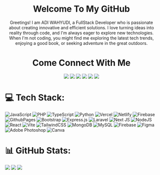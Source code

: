 <h1 align="center" >Welcome To My GitHub</h1>
<p align="center">Greetings! I am ADI WAHYUDI, a FullStack Developer who is passionate about creating innovative and efficient solutions. I love turning ideas into reality through code, and I'm always eager to explore new technologies. When I'm not coding, you might find me exploring the latest tech trends, enjoying a good book, or seeking adventure in the great outdoors.</p>

<h1 align="center" >Come Connect With Me</h1>
<div align="center">
<a  href="https://discord.gg/wFybafrdzp"><img src="https://cdn.discordapp.com/attachments/1074669703307460648/1175013379157544980/discord.png?ex=6569af7c&is=65573a7c&hm=c32397cb97d1cf6bc5943bae5cbcbd95570a013bd912d6225b756c91ea831a49&"/></a>
<a  href="https://facebook.com/stunt3208"><img src="https://cdn.discordapp.com/attachments/1074669703307460648/1175014193712341052/facebook.png?ex=6569b03e&is=65573b3e&hm=b2b9c6fac4ae1210c6eb9235df59456a5b14cb3eed80590a00d77d1ff1685c68&"/></a>
<a  href="https://instagram.com/adiwhydi___"><img src="https://cdn.discordapp.com/attachments/1074669703307460648/1175014851194662912/instagram.png?ex=6569b0db&is=65573bdb&hm=4e8a6d72d62eb9a8854b07ea1aced9e1213d5160feb8f150a7646f9c94289223&"/></a>
<a  href="https://linkedin.com/in/adiwhydi"><img src="https://cdn.discordapp.com/attachments/1074669703307460648/1175015105499500574/linkedin.png?ex=6569b117&is=65573c17&hm=90999988da2540a84e79e2164c613169729618411a5c8c699f996a6a14ebf6e8&"/></a>
<a  href="https://tiktok.com/@stnt3208"><img src="https://cdn.discordapp.com/attachments/1074669703307460648/1175015306578624552/tiktok.png?ex=6569b147&is=65573c47&hm=310b945a915cd89682777e07677b1e5716f20f51264fc23cb65e66e77b277a1a&"/></a>
<a  href="https://twitter.com/adiwhydi___"><img src="https://cdn.discordapp.com/attachments/1074669703307460648/1175025124169240677/twitter.png?ex=6569ba6c&is=6557456c&hm=3b8b86589faebdfbaf6603c6aafb95eb35b561089362322b7730fd4d8c929435&"/></a>
</div>

# 💻 Tech Stack:
![JavaScript](https://img.shields.io/badge/javascript-%23323330.svg?style=for-the-badge&logo=javascript&logoColor=%23F7DF1E) ![PHP](https://img.shields.io/badge/php-%23777BB4.svg?style=for-the-badge&logo=php&logoColor=white) ![TypeScript](https://img.shields.io/badge/typescript-%23007ACC.svg?style=for-the-badge&logo=typescript&logoColor=white) ![Python](https://img.shields.io/badge/python-3670A0?style=for-the-badge&logo=python&logoColor=ffdd54) ![Vercel](https://img.shields.io/badge/vercel-%23000000.svg?style=for-the-badge&logo=vercel&logoColor=white) ![Netlify](https://img.shields.io/badge/netlify-%23000000.svg?style=for-the-badge&logo=netlify&logoColor=#00C7B7) ![Firebase](https://img.shields.io/badge/firebase-%23039BE5.svg?style=for-the-badge&logo=firebase) ![GithubPages](https://img.shields.io/badge/github%20pages-121013?style=for-the-badge&logo=github&logoColor=white) ![Bootstrap](https://img.shields.io/badge/bootstrap-%238511FA.svg?style=for-the-badge&logo=bootstrap&logoColor=white) ![Express.js](https://img.shields.io/badge/express.js-%23404d59.svg?style=for-the-badge&logo=express&logoColor=%2361DAFB) ![Laravel](https://img.shields.io/badge/laravel-%23FF2D20.svg?style=for-the-badge&logo=laravel&logoColor=white) ![Next JS](https://img.shields.io/badge/Next-black?style=for-the-badge&logo=next.js&logoColor=white) ![NodeJS](https://img.shields.io/badge/node.js-6DA55F?style=for-the-badge&logo=node.js&logoColor=white) ![React](https://img.shields.io/badge/react-%2320232a.svg?style=for-the-badge&logo=react&logoColor=%2361DAFB) ![Vite](https://img.shields.io/badge/vite-%23646CFF.svg?style=for-the-badge&logo=vite&logoColor=white) ![TailwindCSS](https://img.shields.io/badge/tailwindcss-%2338B2AC.svg?style=for-the-badge&logo=tailwind-css&logoColor=white) ![MongoDB](https://img.shields.io/badge/MongoDB-%234ea94b.svg?style=for-the-badge&logo=mongodb&logoColor=white) ![MySQL](https://img.shields.io/badge/mysql-%2300000f.svg?style=for-the-badge&logo=mysql&logoColor=white) ![Firebase](https://img.shields.io/badge/Firebase-039BE5?style=for-the-badge&logo=Firebase&logoColor=white) ![Figma](https://img.shields.io/badge/figma-%23F24E1E.svg?style=for-the-badge&logo=figma&logoColor=white) ![Adobe Photoshop](https://img.shields.io/badge/adobe%20photoshop-%2331A8FF.svg?style=for-the-badge&logo=adobe%20photoshop&logoColor=white) ![Canva](https://img.shields.io/badge/Canva-%2300C4CC.svg?style=for-the-badge&logo=Canva&logoColor=white)
# 📊 GitHub Stats:
![](https://github-readme-stats.vercel.app/api?username=adiw3208&theme=midnight-purple&hide_border=true&include_all_commits=true&count_private=true)
![](https://github-readme-streak-stats.herokuapp.com/?user=adiw3208&theme=midnight-purple&hide_border=true)
![](https://github-readme-stats.vercel.app/api/top-langs/?username=adiw3208&theme=midnight-purple&hide_border=true&include_all_commits=true&count_private=true&layout=compact)

